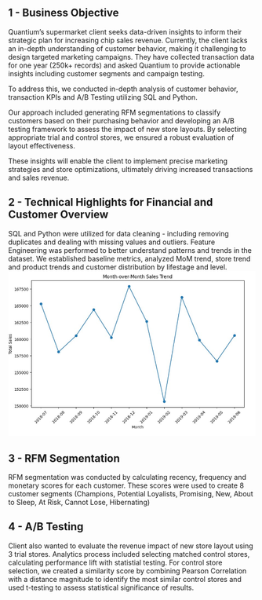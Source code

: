 ## 1 - Business Objective
Quantium’s supermarket client seeks data-driven insights to inform their strategic plan for increasing chip sales revenue. Currently, the client lacks an in-depth understanding of customer behavior, making it challenging to design targeted marketing campaigns. 
They have collected transaction data for one year (250k+ records) and asked Quantium to provide actionable insights including customer segments and campaign testing.

To address this, we conducted in-depth analysis of customer behavior, transaction KPIs and A/B Testing utilizing SQL and Python. 

Our approach included generating RFM segmentations to classify customers based on their purchasing behavior and developing an A/B testing framework to assess the impact of new store layouts. By selecting appropriate trial and control stores, we ensured a robust evaluation of layout effectiveness.

These insights will enable the client to implement precise marketing strategies and store optimizations, ultimately driving increased transactions and sales revenue.

## 2 - Technical Highlights for Financial and Customer Overview
SQL and Python were utilized for data cleaning - including removing duplicates and dealing with missing values and outliers. Feature Engineering was performed to better understand patterns and trends in the dataset. We established baseline metrics, analyzed MoM trend, store trend and product trends and customer distribution by lifestage and level.
![1](1.jpg)
## 3 - RFM Segmentation
RFM segmentation was conducted by calculating recency, frequency and monetary scores for each customer. These scores were used to create 8 customer segments (Champions, Potential Loyalists, Promising, New, About to Sleep, At Risk, Cannot Lose, Hibernating)

## 4 - A/B Testing
Client also wanted to evaluate the revenue impact of new store layout using 3 trial stores. Analytics process included selecting matched control stores, calculating performance lift with statistial testing. For control store selection, we created a similarity score by combining Pearson Correlation with a distance magnitude to identify the most similar control stores and used t-testing to assess statistical significance of results. 





